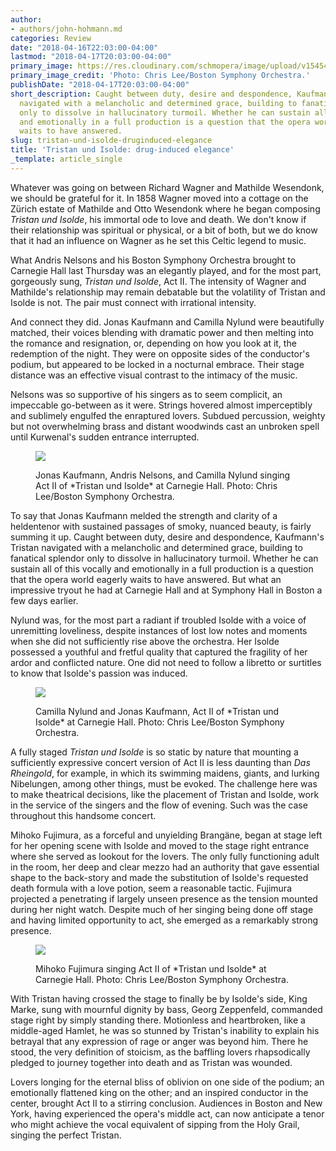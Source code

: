 ```yaml
---
author:
- authors/john-hohmann.md
categories: Review
date: "2018-04-16T22:03:00-04:00"
lastmod: "2018-04-17T20:03:00-04:00"
primary_image: https://res.cloudinary.com/schmopera/image/upload/v1545409169/media/webhook-uploads/1523930611399/sqCH1379245_Original.jpg.jpg
primary_image_credit: 'Photo: Chris Lee/Boston Symphony Orchestra.'
publishDate: "2018-04-17T20:03:00-04:00"
short_description: Caught between duty, desire and despondence, Kaufmann&#039;s Tristan
  navigated with a melancholic and determined grace, building to fanatical splendor
  only to dissolve in hallucinatory turmoil. Whether he can sustain all of this vocally
  and emotionally in a full production is a question that the opera world eagerly
  waits to have answered.
slug: tristan-und-isolde-druginduced-elegance
title: 'Tristan und Isolde: drug-induced elegance'
_template: article_single
---
```


Whatever was going on between Richard Wagner and Mathilde Wesendonk, we should be grateful for it. In 1858 Wagner moved into a cottage on the Zürich estate of Mathilde and Otto Wesendonk where he began composing *Tristan und Isolde*, his immortal ode to love and death. We don't know if their relationship was spiritual or physical, or a bit of both, but we do know that it had an influence on Wagner as he set this Celtic legend to music.

What Andris Nelsons and his Boston Symphony Orchestra brought to Carnegie Hall last Thursday was an elegantly played, and for the most part, gorgeously sung, *Tristan und Isolde*, Act II. The intensity of Wagner and Mathilde's relationship may remain debatable but the volatility of Tristan and Isolde is not. The pair must connect with irrational intensity.

And connect they did. Jonas Kaufmann and Camilla Nylund were beautifully matched, their voices blending with dramatic power and then melting into the romance and resignation, or, depending on how you look at it, the redemption of the night. They were on opposite sides of the conductor's podium, but appeared to be locked in a nocturnal embrace. Their stage distance was an effective visual contrast to the intimacy of the music. 

Nelsons was so supportive of his singers as to seem complicit, an impeccable go-between as it were. Strings hovered almost imperceptibly and sublimely engulfed the enraptured lovers. Subdued percussion, weighty but not overwhelming brass and distant woodwinds cast an unbroken spell until Kurwenal's sudden entrance interrupted. 

<figure data-type="image">

![](https://res.cloudinary.com/schmopera/image/upload/v1545409169/media/webhook-uploads/1523930446515/CH1379241.jpg.jpg)

<figcaption>Jonas Kaufmann, Andris Nelsons, and Camilla Nylund singing Act II of *Tristan und Isolde* at Carnegie Hall. Photo: Chris Lee/Boston Symphony Orchestra.</figcaption>
</figure>

To say that Jonas Kaufmann melded the strength and clarity of a heldentenor with sustained passages of smoky, nuanced beauty, is fairly summing it up. Caught between duty, desire and despondence, Kaufmann's Tristan navigated with a melancholic and determined grace, building to fanatical splendor only to dissolve in hallucinatory turmoil. Whether he can sustain all of this vocally and emotionally in a full production is a question that the opera world eagerly waits to have answered. But what an impressive tryout he had at Carnegie Hall and at Symphony Hall in Boston a few days earlier.

Nylund was, for the most part a radiant if troubled Isolde with a voice of unremitting loveliness, despite instances of lost low notes and moments when she did not sufficiently rise above the orchestra. Her Isolde possessed a youthful and fretful quality that captured the fragility of her ardor and conflicted nature. One did not need to follow a libretto or surtitles to know that Isolde's passion was induced.

<figure data-type="image">

![](https://res.cloudinary.com/schmopera/image/upload/v1545409169/media/webhook-uploads/1523930576109/CH1379240.jpg.jpg)

<figcaption>Camilla Nylund and Jonas Kaufmann, Act II of *Tristan und Isolde* at Carnegie Hall. Photo: Chris Lee/Boston Symphony Orchestra.</figcaption>
</figure>
 
A fully staged *Tristan und Isolde* is so static by nature that mounting a sufficiently expressive concert version of Act II is less daunting than *Das Rheingold*, for example, in which its swimming maidens, giants, and lurking Nibelungen, among other things, must be evoked. The challenge here was to make theatrical decisions, like the placement of Tristan and Isolde, work in the service of the singers and the flow of evening. Such was the case throughout this handsome concert.  

Mihoko Fujimura, as a forceful and unyielding Brangäne, began at stage left for her opening scene with Isolde and moved to the stage right entrance where she served as lookout for the lovers. The only fully functioning adult in the room, her deep and clear mezzo had an authority that gave essential shape to the back-story and made the substitution of Isolde's requested death formula with a love potion, seem a reasonable tactic. Fujimura projected a penetrating if largely unseen presence as the tension mounted during her night watch. Despite much of her singing being done off stage and having limited opportunity to act, she emerged as a remarkably strong presence. 

<figure data-type="image">

![](https://res.cloudinary.com/schmopera/image/upload/v1545409169/media/webhook-uploads/1523930590396/CH1379248_Original.jpg.jpg)

<figcaption>Mihoko Fujimura singing Act II of *Tristan und Isolde* at Carnegie Hall. Photo: Chris Lee/Boston Symphony Orchestra.</figcaption>
</figure>

With Tristan having crossed the stage to finally be by Isolde's side, King Marke, sung with mournful dignity by bass, Georg Zeppenfeld, commanded stage right by simply standing there. Motionless and heartbroken, like a middle-aged Hamlet, he was so stunned by Tristan's inability to explain his betrayal that any expression of rage or anger was beyond him. There he stood, the very definition of stoicism, as the baffling lovers rhapsodically pledged to journey together into death and as Tristan was wounded. 

Lovers longing for the eternal bliss of oblivion on one side of the podium; an emotionally flattened king on the other; and an inspired conductor in the center, brought Act II to a stirring conclusion. Audiences in Boston and New York, having experienced the opera's middle act, can now anticipate a tenor who might achieve the vocal equivalent of sipping from the Holy Grail, singing the perfect Tristan.
